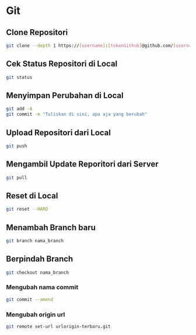 # Git

## Clone Repositori

```bash
git clone --depth 1 https://[username]:[tokenGithub]@github.com/[username]/[repositori]
```

## Cek Status Repositori di Local

```bash
git status
```

## Menyimpan Perubahan di Local

```bash
git add -A
git commit -m "Tuliskan di sini, apa aja yang berubah"
```

## Upload Repositori dari Local

```bash
git push
```

## Mengambil Update Reporitori dari Server

```bash
git pull
```

## Reset di Local

```bash
git reset --HARD
```

## Menambah Branch baru

```bash
git branch nama_branch
```

## Berpindah Branch

```bash
git checkout nama_branch
```

### Mengubah nama commit

```bash
git commit --amend
```

### Mengubah origin url

```bash
git remote set-url urlorigin-terbaru.git
```

